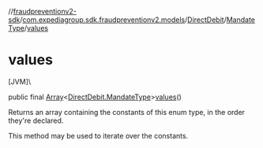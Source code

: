 //[fraudpreventionv2-sdk](../../../../index.md)/[com.expediagroup.sdk.fraudpreventionv2.models](../../index.md)/[DirectDebit](../index.md)/[MandateType](index.md)/[values](values.md)

# values

[JVM]\

public final [Array](https://kotlinlang.org/api/latest/jvm/stdlib/kotlin/-array/index.html)&lt;[DirectDebit.MandateType](index.md)&gt;[values](values.md)()

Returns an array containing the constants of this enum type, in the order they're declared.

This method may be used to iterate over the constants.
